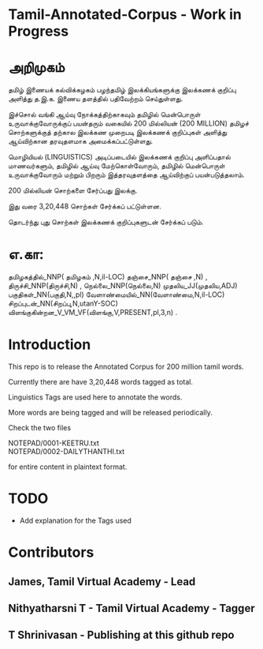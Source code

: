 # Tamil-Annotated-Corpus  - Work in Progress


# அறிமுகம்

தமிழ் இணையக் கல்விக்கழகம் பழந்தமிழ் இலக்கியங்களுக்கு இலக்கணக் குறிப்பு அளித்து த.இ.க. இணைய தளத்தில் பதிவேற்றம் செய்துள்ளது.

இச்சொல் வங்கி ஆய்வு நோக்கத்திற்காகவும் தமிழில் மென்பொருள் உருவாக்குவோருக்குப் பயன்தரும் வகையில் 200 மில்லியன் (200 MILLION) தமிழச் சொற்களுக்குத் தற்கால இலக்கண முறைபடி இலக்கணக் குறிப்புகள் அளித்து ஆய்விற்கான தரவுதளமாக அமைக்கப்பட்டுள்ளது.

மொழியியல் (LINGUISTICS) அடிப்படையில் இலக்கணக் குறிப்பு அளிப்பதால் மாணவர்களும், தமிழில் ஆய்வு மேற்கொள்வோரும், தமிழில் மென்பொருள் உருவாக்குவோரும் மற்றும் பிறரும் இத்தரவுதளத்தை ஆய்விற்குப் பயன்படுத்தலாம்.

200 மில்லியன் சொற்களை சேர்ப்பது இலக்கு.

இது வரை  3,20,448 சொற்கள் சேர்க்கப் பட்டுள்ளன.

தொடர்ந்து புது சொற்கள் இலக்கணக் குறிப்புகளுடன் சேர்க்கப் படும்.

# எ.கா:

தமிழகத்தில்_NNP( தமிழகம் ,N,il-LOC) தஞ்சை_NNP( தஞ்சை ,N) , திருச்சி_NNP(திருச்சி,N) , நெல்லை_NNP(நெல்லை,N) முதலிய_JJ(முதலிய,ADJ) பகுதிகள்_NN(பகுதி,N,,pl) வேளாண்மையில்_NN(வேளாண்மை,N,il-LOC) சிறப்புடன்_NN(சிறப்பு,N,utanY-SOC) விளங்குகின்றன_V_VM_VF(விளங்கு,V,PRESENT,pl,3,n) .


# Introduction

This repo is to release the Annotated Corpus for 200 million tamil words.

Currently there are have 3,20,448 words tagged as total.

Linguistics Tags are used here to annotate the words.

More words are being tagged and will be released periodically.

Check the two files

NOTEPAD/0001-KEETRU.txt   
NOTEPAD/0002-DAILYTHANTHI.txt 

for entire content in plaintext format.


# TODO

- Add explanation for the Tags used

# Contributors

## James, Tamil Virtual Academy - Lead
## Nithyatharsni T - Tamil Virtual Academy - Tagger
## T Shrinivasan - Publishing at this github repo
